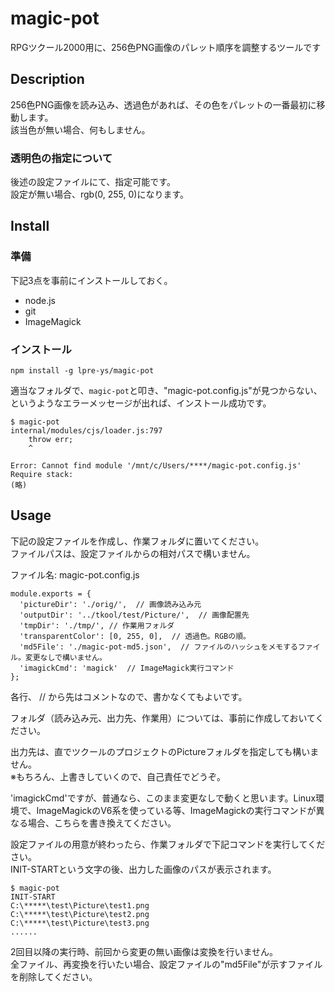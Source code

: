 magic-pot
====

RPGツクール2000用に、256色PNG画像のパレット順序を調整するツールです

## Description

256色PNG画像を読み込み、透過色があれば、その色をパレットの一番最初に移動します。  
該当色が無い場合、何もしません。

### 透明色の指定について

後述の設定ファイルにて、指定可能です。  
設定が無い場合、rgb(0, 255, 0)になります。

## Install

### 準備

下記3点を事前にインストールしておく。

* node.js
* git
* ImageMagick

### インストール

```
npm install -g lpre-ys/magic-pot
```

適当なフォルダで、```magic-pot```と叩き、"magic-pot.config.js"が見つからない、というようなエラーメッセージが出れば、インストール成功です。

```
$ magic-pot
internal/modules/cjs/loader.js:797
    throw err;
    ^

Error: Cannot find module '/mnt/c/Users/****/magic-pot.config.js'
Require stack:
(略)
```

## Usage

下記の設定ファイルを作成し、作業フォルダに置いてください。  
ファイルパスは、設定ファイルからの相対パスで構いません。

ファイル名: magic-pot.config.js
```
module.exports = {
  'pictureDir': './orig/',  // 画像読み込み元
  'outputDir': '../tkool/test/Picture/',  // 画像配置先
  'tmpDir': './tmp/', // 作業用フォルダ
  'transparentColor': [0, 255, 0],  // 透過色。RGBの順。
  'md5File': './magic-pot-md5.json',  // ファイルのハッシュをメモするファイル。変更なしで構いません。
  'imagickCmd': 'magick'  // ImageMagick実行コマンド
};
```

各行、 // から先はコメントなので、書かなくてもよいです。

フォルダ（読み込み元、出力先、作業用）については、事前に作成しておいてください。


出力先は、直でツクールのプロジェクトのPictureフォルダを指定しても構いません。  
※もちろん、上書きしていくので、自己責任でどうぞ。

'imagickCmd'ですが、普通なら、このまま変更なしで動くと思います。Linux環境で、ImageMagickのV6系を使っている等、ImageMagickの実行コマンドが異なる場合、こちらを書き換えてください。


設定ファイルの用意が終わったら、作業フォルダで下記コマンドを実行してください。  
INIT-STARTという文字の後、出力した画像のパスが表示されます。

```
$ magic-pot
INIT-START
C:\*****\test\Picture\test1.png
C:\*****\test\Picture\test2.png
C:\*****\test\Picture\test3.png
......
```

2回目以降の実行時、前回から変更の無い画像は変換を行いません。  
全ファイル、再変換を行いたい場合、設定ファイルの"md5File"が示すファイルを削除してください。
